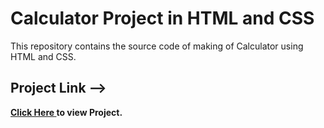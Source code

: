 # Calculator Project in HTML and CSS
This repository contains  the source code of  making of Calculator using HTML and CSS.
<br>
<h2>Project Link --></h2><span><a href="https://aniketkumar7.github.io/Calculator-Project-in-HTML-and-CSS/"  target="_blank"><b>Click Here<b> </a> to view Project.</span>
